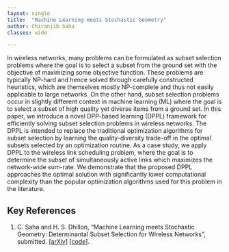 ```yaml
---
layout: single
title:  "Machine Learning meets Stochastic Geometry"
author: Chiranjib Saha
classes: wide

---
```


In wireless networks, many problems can be formulated as subset selection problems where the goal is to select a subset from the ground set with the objective of maximizing some objective function. These problems are typically NP-hard and hence solved through carefully constructed heuristics, which are themselves mostly NP-complete and thus not easily applicable to large networks. On the other hand, subset selection problems occur in slightly different context in machine learning (ML) where the goal is to select a subset of high quality yet diverse items from a ground set. In this paper, we introduce a novel DPP-based learning (DPPL) framework for efficiently solving subset selection problems in wireless networks. The DPPL is intended to replace the traditional optimization algorithms for subset selection by learning the quality-diversity trade-off in the optimal subsets selected by an optimization routine. As a case study, we apply DPPL to the wireless link scheduling problem, where the goal is to determine the subset of simultaneously active links which maximizes the network-wide sum-rate. We demonstrate that the proposed DPPL approaches the optimal solution with significantly lower computational complexity than the popular optimization algorithms used for this problem in the literature.

## Key References

1. C. Saha and H. S. Dhillon, “Machine Learning meets Stochastic Geometry: Determinantal Subset Selection for Wireless Networks”, submitted. [[arXiv]](https://arxiv.org/abs/1905.00504) [[code]](https://github.com/stochastic-geometry/DPPL).